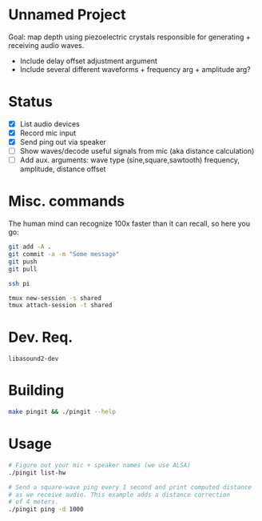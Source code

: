 
# Unnamed Project

Goal: map depth using piezoelectric crystals responsible for generating + receiving audio waves.

 - Include delay offset adjustment argument
 - Include several different waveforms + frequency arg + amplitude arg?

# Status

 - [x] List audio devices
 - [x] Record mic input
 - [x] Send ping out via speaker
 - [ ] Show waves/decode useful signals from mic (aka distance calculation)
 - [ ] Add aux. arguments: wave type (sine,square,sawtooth) frequency, amplitude, distance offset

# Misc. commands

The human mind can recognize 100x faster than it can recall, so here you go:

```bash
git add -A .
git commit -a -m "Some message"
git push
git pull

ssh pi

tmux new-session -s shared
tmux attach-session -t shared

```

# Dev. Req.

`libasound2-dev`

# Building

```bash
make pingit && ./pingit --help
```

# Usage

```bash
# Figure out your mic + speaker names (we use ALSA)
./pingit list-hw

# Send a square-wave ping every 1 second and print computed distance
# as we receive audio. This example adds a distance correction
# of 4 meters.
./pingit ping -d 1000 


```



